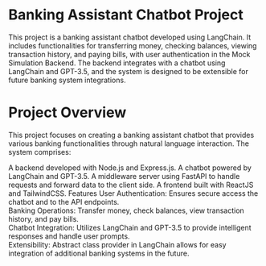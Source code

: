 <h1>Banking Assistant Chatbot Project</h1>
<p>This project is a banking assistant chatbot developed using LangChain. It includes functionalities for transferring money, checking balances, viewing transaction history, and paying bills, with user authentication in the Mock Simulation Backend. The backend integrates with a chatbot using LangChain and GPT-3.5, and the system is designed to be extensible for future banking system integrations.</p>

<h1>Project Overview</h1>
<p>This project focuses on creating a banking assistant chatbot that provides various banking functionalities through natural language interaction. The system comprises:
  
A backend developed with Node.js and Express.js.
A chatbot powered by LangChain and GPT-3.5.
A middleware server using FastAPI to handle requests and forward data to the client side.
A frontend built with ReactJS and TailwindCSS.
Features
User Authentication: Ensures secure access the chatbot and to the API endpoints.<br/>
Banking Operations: Transfer money, check balances, view transaction history, and pay bills.<br/>
Chatbot Integration: Utilizes LangChain and GPT-3.5 to provide intelligent responses and handle user prompts.<br/>
Extensibility: Abstract class provider in LangChain allows for easy integration of additional banking systems in the future.
</p>
